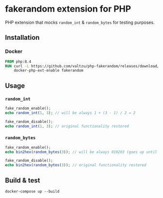 fakerandom extension for PHP
============================

PHP extension that mocks `random_int` & `random_bytes` for testing purposes.

## Installation

### Docker
```dockerfile
FROM php:8.4
RUN curl -L https://github.com/valtzu/php-fakerandom/releases/download/v0.1.5/fakerandom_20240924.so > /usr/local/lib/php/extensions/no-debug-non-zts-20240924/fakerandom.so ;\
    docker-php-ext-enable fakerandom
```

## Usage

### `random_int`
```php
fake_random_enable();
echo random_int(1, 3); // will be always 1 + (3 - 1) / 2 = 2

fake_random_disable();
echo random_int(1, 3); // original functionality restored
```


### `random_bytes`
```php
fake_random_enable();
echo bin2hex(random_bytes(3)); // will be always 010203 (goes up until "ff" and then "00" again)

fake_random_disable();
echo bin2hex(random_bytes(3)); // original functionality restored
```

## Build & test

```
docker-compose up --build
```
